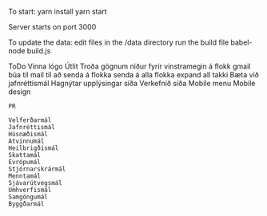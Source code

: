 To start:
  yarn install
  yarn start

Server starts on port 3000

To update the data:
edit files in the /data directory
run the build file
  babel-node build.js

ToDo
	Vinna lógo
	Útlit
	Troða gögnum niður fyrir vinstramegin á flokk
	gmail
	búa til mail til að senda á flokka
	senda á alla flokka
	expand all takki
	Bæta við jafnréttismál
	Hagnýtar upplýsingar síða
	Verkefnið síða
	Mobile menu
	Mobile design
	
	PR

	Velferðarmál
	Jafnréttismál
	Húsnæðismál
	Atvinnumál
	Heilbrigðismál
	Skattamál
	Evrópumál
	Stjórnarskrármál
	Menntamál
	Sjávarútvegsmál
	Umhverfismál
	Samgöngumál
	Byggðarmál